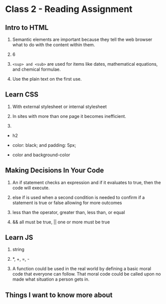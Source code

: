 # Class 2 - Reading Assignment


## Intro to HTML


1. Semantic elements are important because they tell the web browser what to do with the content within them.


2. 6


3. ```<sup> and <sub>``` are used for items like dates, mathematical equations, and chemical formulae.


4. Use the plain text on the first use.


## Learn CSS


1. With external stylesheet or internal stylesheet


2. In sites with more than one page it becomes inefficient.


3.


* h2


* color: black; and padding: 5px;


* color and background-color


## Making Decisions In Your Code


1. An if statement checks an expression and if it evaluates to true, then the code will execute.


2. else if is used when a second condition is needed to confirm if a statement is true or false allowing for more outcomes


3. less than the operator, greater than, less than, or equal


4. && all must be true, || one or more must be true


## Learn JS


1. string

2. *, +, =, -


3. A function could be used in the real world by defining a basic moral code that everyone can follow. That moral code could be called upon no made what situation a person gets in.


## Things I want to know more about